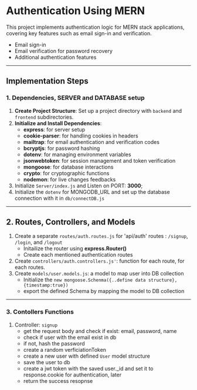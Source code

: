 # Authentication Using MERN

This project implements authentication logic for MERN stack applications, covering key features such as email sign-in and verification.

- Email sign-in
- Email verification for password recovery
- Additional authentication features

---

## Implementation Steps

### 1. Dependencies, SERVER and DATABASE setup

1. **Create Project Structure**: Set up a project directory with `backend` and `frontend` subdirectories.
2. **Initialize and Install Dependencies**:
   - **express**: for server setup
   - **cookie-parser**: for handling cookies in headers
   - **mailtrap**: for email authentication and verification codes
   - **bcryptjs**: for password hashing
   - **dotenv**: for managing environment variables
   - **jsonwebtoken**: for session management and token verification
   - **mongoose**: for database interactions
   - **crypto**: for cryptographic functions
   - **nodemon**: for live changes feedbacks
3. Initialize `Server/index.js` and Listen on PORT: **3000**;
4. Initialize the `dotenv` for MONGODB_URL and set up the database connection with it in `db/connectDB.js`

---

## 2. Routes, Controllers, and Models

1. Create a separate `routes/auth.routes.js` for 'api/auth' routes : `/signup`, `/login`, and `/logout`
   - Initailize the router using **express.Router()**
   - Create each mentioned authentication routes
2. Create `controllers/auth.controllers.js'`: function for each route, for each routes.
3. Create `models/user.models.js`: a model to map user into DB collection
   - Initialize the `new mongoose.Schenma({..define data structure}, {timestamp:true})`
   - export the defined Schema by mapping the model to DB collection

---

### 3. Contollers Functions

1. Controller: `signup`
   - get the request body and check if exist: email, password, name
   - check if user with the email exist in db
   - if not, hash the password
   - create a random verficiationToken
   - create a new user with defined `User` model structure
   - save the user to db
   - create a jwt token with the saved user.\_id and set it to response.cookie for authentication, later
   - return the success resopnse
